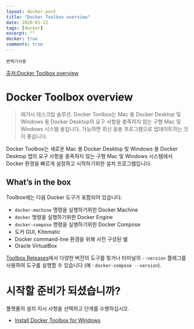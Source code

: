 ```yaml
---
layout: docker-post
title: "Docker Toolbox overview"
date: 2020-01-22
tags: [docker]
excerpt: ""
docker: true
comments: true
---
```


`번역기사용`

[출처:Docker Toolbox overview](https://docs.docker.com/toolbox/overview/)  

# Docker Toolbox overview

> 레거시 데스크탑 솔루션. Docker Toolbox는 Mac 용 Docker Desktop 및 Windows 용 Docker Desktop의 요구 사항을 충족하지 않는 구형 Mac 및 Windows 시스템 용입니다. 가능하면 최신 응용 프로그램으로 업데이트하는 것이 좋습니다.

Docker Toolbox는 새로운 Mac 용 Docker Desktop 및 Windows 용 Docker Desktop 앱의 요구 사항을 충족하지 않는 구형 Mac 및 Windows 시스템에서 Docker 환경을 빠르게 설정하고 시작하기위한 설치 프로그램입니다.    


## What’s in the box

Toolbox에는 다음 Docker 도구가 포함되어 있습니다.
 - `docker-machine` 명령을 실행하기위한 Docker Machine
 - `docker` 명령을 실행하기위한 Docker Engine
 - `docker-compose` 명령을 실행하기위한 Docker Compose
 - 도커 GUI, Kitematic
 - Docker command-line 환경을 위해 사전 구성된 쉘
 - Oracle VirtualBox

[Toolbox Releases](https://github.com/docker/toolbox/releases)에서 다양한 버전의 도구를 찾거나 터미널의 `--version` 플래그를 사용하여 도구를 실행할 수 있습니다 (예 : `docker-compose --version`).  

# 시작할 준비가 되셨습니까?

플랫폼의 설치 지시 사항을 선택하고 단계를 수행하십시오.

- [Install Docker Toolbox for Windows](https://docs.docker.com/toolbox/toolbox_install_windows/)  
